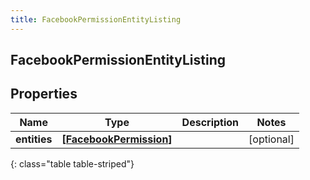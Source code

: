 ```yaml
---
title: FacebookPermissionEntityListing
---
```

## FacebookPermissionEntityListing

## Properties

|Name | Type | Description | Notes|
|------------ | ------------- | ------------- | -------------|
| **entities** | [**[FacebookPermission]**](FacebookPermission.html) |  | [optional] |
{: class="table table-striped"}


